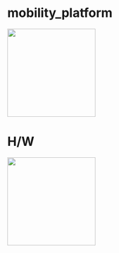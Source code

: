 # mobility_platform

<img src = "https://user-images.githubusercontent.com/57317636/228939719-b45b008e-c93a-4345-99e5-d7217b23da1e.png" width="200" height="200">

# H/W
<img src = "https://user-images.githubusercontent.com/57317636/229361008-060d18cb-a895-4647-8979-dd61255ea80f.png" width="200" height="200">
